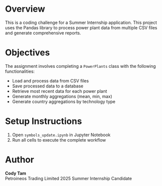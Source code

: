 # Overview 
This is a coding challenge for a Summer Internship application. This project uses the Pandas library to process power plant data from multiple CSV files and generate comprehensive reports.

# Objectives 
The assignment involves completing a `PowerPlants` class with the following functionalities:
* Load and process data from CSV files
* Save processed data to a database
* Retrieve most recent data for each power plant
* Generate monthly aggregations (mean, min, max)
* Generate country aggregations by technology type

# Setup Instructions
1. Open `symbols_update.ipynb` in Jupyter Notebook 
2. Run all cells to execute the complete workflow

# Author
**Cody Tam**  
Petroineos Trading Limited 2025 Summer Internship Candidate
